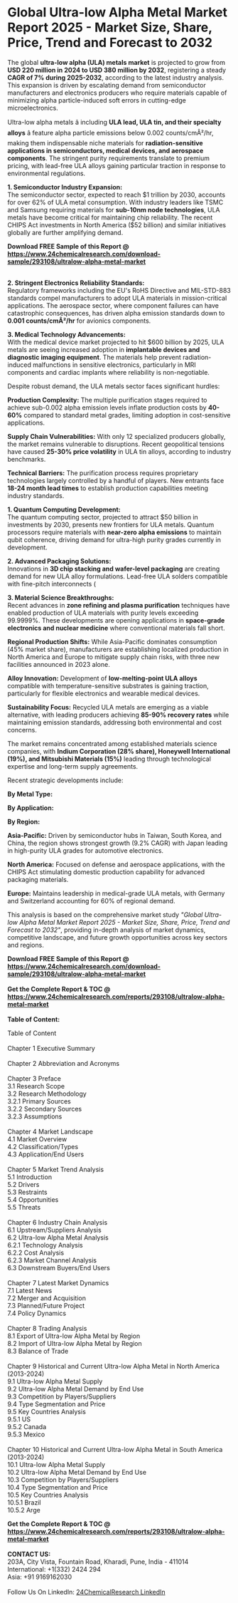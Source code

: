 <h1>Global Ultra-low Alpha Metal Market Report 2025 - Market Size, Share, Price, Trend and Forecast to 2032</h1><p>The global <strong>ultra-low alpha (ULA) metals market</strong> is projected to grow from <strong>USD 220 million in 2024 to USD 380 million by 2032</strong>, registering a steady <strong>CAGR of 7% during 2025-2032</strong>, according to the latest industry analysis. This expansion is driven by escalating demand from semiconductor manufacturers and electronics producers who require materials capable of minimizing alpha particle-induced soft errors in cutting-edge microelectronics.</p><p>Ultra-low alpha metals â including <strong>ULA lead, ULA tin, and their specialty alloys</strong> â feature alpha particle emissions below 0.002 counts/cmÂ²/hr, making them indispensable niche materials for <strong>radiation-sensitive applications in semiconductors, medical devices, and aerospace components</strong>. The stringent purity requirements translate to premium pricing, with lead-free ULA alloys gaining particular traction in response to environmental regulations.</p><p><strong>1. Semiconductor Industry Expansion:</strong><br>
The semiconductor sector, expected to reach $1 trillion by 2030, accounts for over 62% of ULA metal consumption. With industry leaders like TSMC and Samsung requiring materials for <strong>sub-10nm node technologies</strong>, ULA metals have become critical for maintaining chip reliability. The recent CHIPS Act investments in North America ($52 billion) and similar initiatives globally are further amplifying demand.</p><div><b>Download FREE Sample of this Report @ 
            <a href="https://www.24chemicalresearch.com/download-sample/293108/ultralow-alpha-metal-market">
            https://www.24chemicalresearch.com/download-sample/293108/ultralow-alpha-metal-market</a></b></div><br><p><strong>2. Stringent Electronics Reliability Standards:</strong><br>
Regulatory frameworks including the EU's RoHS Directive and MIL-STD-883 standards compel manufacturers to adopt ULA materials in mission-critical applications. The aerospace sector, where component failures can have catastrophic consequences, has driven alpha emission standards down to <strong>0.001 counts/cmÂ²/hr</strong> for avionics components.</p><p><strong>3. Medical Technology Advancements:</strong><br>
With the medical device market projected to hit $600 billion by 2025, ULA metals are seeing increased adoption in <strong>implantable devices and diagnostic imaging equipment</strong>. The materials help prevent radiation-induced malfunctions in sensitive electronics, particularly in MRI components and cardiac implants where reliability is non-negotiable.</p><p>Despite robust demand, the ULA metals sector faces significant hurdles:</p><p><strong>Production Complexity:</strong> The multiple purification stages required to achieve sub-0.002 alpha emission levels inflate production costs by <strong>40-60%</strong> compared to standard metal grades, limiting adoption in cost-sensitive applications.</p><p><strong>Supply Chain Vulnerabilities:</strong> With only 12 specialized producers globally, the market remains vulnerable to disruptions. Recent geopolitical tensions have caused <strong>25-30% price volatility</strong> in ULA tin alloys, according to industry benchmarks.</p><p><strong>Technical Barriers:</strong> The purification process requires proprietary technologies largely controlled by a handful of players. New entrants face <strong>18-24 month lead times</strong> to establish production capabilities meeting industry standards.</p><p><strong>1. Quantum Computing Development:</strong><br>
The quantum computing sector, projected to attract $50 billion in investments by 2030, presents new frontiers for ULA metals. Quantum processors require materials with <strong>near-zero alpha emissions</strong> to maintain qubit coherence, driving demand for ultra-high purity grades currently in development.</p><p><strong>2. Advanced Packaging Solutions:</strong><br>
Innovations in <strong>3D chip stacking and wafer-level packaging</strong> are creating demand for new ULA alloy formulations. Lead-free ULA solders compatible with fine-pitch interconnects (

</p><p><strong>3. Material Science Breakthroughs:</strong><br>
Recent advances in <strong>zone refining and plasma purification</strong> techniques have enabled production of ULA materials with purity levels exceeding 99.9999%. These developments are opening applications in <strong>space-grade electronics and nuclear medicine</strong> where conventional materials fall short.</p><p><strong>Regional Production Shifts:</strong> While Asia-Pacific dominates consumption (45% market share), manufacturers are establishing localized production in North America and Europe to mitigate supply chain risks, with three new facilities announced in 2023 alone.</p><p><strong>Alloy Innovation:</strong> Development of <strong>low-melting-point ULA alloys</strong> compatible with temperature-sensitive substrates is gaining traction, particularly for flexible electronics and wearable medical devices.</p><p><strong>Sustainability Focus:</strong> Recycled ULA metals are emerging as a viable alternative, with leading producers achieving <strong>85-90% recovery rates</strong> while maintaining emission standards, addressing both environmental and cost concerns.</p><p>The market remains concentrated among established materials science companies, with <strong>Indium Corporation (28% share), Honeywell International (19%), and Mitsubishi Materials (15%)</strong> leading through technological expertise and long-term supply agreements.</p><p>Recent strategic developments include:</p><p><strong>By Metal Type:</strong></p><p><strong>By Application:</strong></p><p><strong>By Region:</strong></p><p><strong>Asia-Pacific:</strong> Driven by semiconductor hubs in Taiwan, South Korea, and China, the region shows strongest growth (9.2% CAGR) with Japan leading in high-purity ULA grades for automotive electronics.</p><p><strong>North America:</strong> Focused on defense and aerospace applications, with the CHIPS Act stimulating domestic production capability for advanced packaging materials.</p><p><strong>Europe:</strong> Maintains leadership in medical-grade ULA metals, with Germany and Switzerland accounting for 60% of regional demand.</p><p>This analysis is based on the comprehensive market study <em>"Global Ultra-low Alpha Metal Market Report 2025 - Market Size, Share, Price, Trend and Forecast to 2032"</em>, providing in-depth analysis of market dynamics, competitive landscape, and future growth opportunities across key sectors and regions.</p><div><b>Download FREE Sample of this Report @ 
            <a href="https://www.24chemicalresearch.com/download-sample/293108/ultralow-alpha-metal-market">
            https://www.24chemicalresearch.com/download-sample/293108/ultralow-alpha-metal-market</a></b></div><br><div><b>Get the Complete Report & TOC @ 
            <a href="https://www.24chemicalresearch.com/reports/293108/ultralow-alpha-metal-market">
            https://www.24chemicalresearch.com/reports/293108/ultralow-alpha-metal-market</a></b></div><br>
            <b>Table of Content:</b><p>Table of Content<br />
<br />
Chapter 1 Executive Summary<br />
<br />
Chapter 2 Abbreviation and Acronyms<br />
<br />
Chapter 3 Preface<br />
3.1 Research Scope<br />
3.2 Research Methodology<br />
  3.2.1 Primary Sources<br />
  3.2.2 Secondary Sources<br />
  3.2.3 Assumptions<br />
		<br />
Chapter 4 Market Landscape<br />
4.1 Market Overview<br />
4.2 Classification/Types<br />
4.3 Application/End Users<br />
<br />
Chapter 5 Market Trend Analysis <br />
5.1 Introduction<br />
5.2 Drivers<br />
5.3 Restraints<br />
5.4 Opportunities<br />
5.5 Threats<br />
<br />
Chapter 6 Industry Chain Analysis<br />
6.1 Upstream/Suppliers Analysis<br />
6.2 Ultra-low Alpha Metal Analysis<br />
  6.2.1 Technology Analysis<br />
  6.2.2 Cost Analysis<br />
  6.2.3 Market Channel Analysis<br />
6.3 Downstream Buyers/End Users<br />
<br />
Chapter 7 Latest Market Dynamics<br />
7.1 Latest News<br />
7.2 Merger and Acquisition<br />
7.3 Planned/Future Project<br />
7.4 Policy Dynamics<br />
<br />
Chapter 8 Trading Analysis<br />
8.1 Export of Ultra-low Alpha Metal by Region<br />
8.2 Import of Ultra-low Alpha Metal by Region<br />
8.3 Balance of Trade<br />
<br />
Chapter 9 Historical and Current Ultra-low Alpha Metal in North America (2013-2024)<br />
9.1 Ultra-low Alpha Metal Supply <br />
9.2 Ultra-low Alpha Metal Demand by End Use<br />
9.3 Competition by Players/Suppliers<br />
9.4 Type Segmentation and Price<br />
9.5 Key Countries Analysis<br />
  9.5.1 US<br />
  9.5.2 Canada<br />
  9.5.3 Mexico<br />
<br />
Chapter 10 Historical and Current Ultra-low Alpha Metal in South America (2013-2024)<br />
10.1 Ultra-low Alpha Metal Supply <br />
10.2 Ultra-low Alpha Metal Demand by End Use<br />
10.3 Competition by Players/Suppliers<br />
10.4 Type Segmentation and Price<br />
10.5 Key Countries Analysis<br />
  10.5.1 Brazil<br />
  10.5.2 Arge</p><div><b>Get the Complete Report & TOC @ 
            <a href="https://www.24chemicalresearch.com/reports/293108/ultralow-alpha-metal-market">
            https://www.24chemicalresearch.com/reports/293108/ultralow-alpha-metal-market</a></b></div><br><b>CONTACT US:</b><br>
            203A, City Vista, Fountain Road, Kharadi, Pune, India - 411014<br>
            International: +1(332) 2424 294<br>
            Asia: +91 9169162030 <br><br>
            Follow Us On LinkedIn: <a href="https://www.linkedin.com/company/24chemicalresearch/">24ChemicalResearch LinkedIn</a>